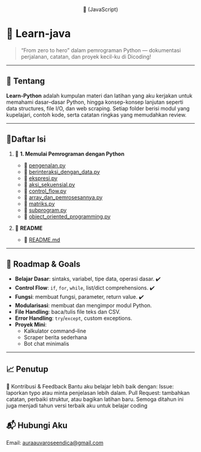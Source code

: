<div align="center" font-size="20px">
🚀 (JavaScript)
</div>

# 🐍 Learn-java
 
> “From zero to hero” dalam pemrograman Python — dokumentasi perjalanan, catatan, dan proyek kecil-ku di Dicoding!

---

## 📖 Tentang

**Learn-Python** adalah kumpulan materi dan latihan yang aku kerjakan untuk memahami dasar–dasar Python, hingga konsep-konsep lanjutan seperti data structures, file I/O, dan web scraping. Setiap folder berisi modul yang kupelajari, contoh kode, serta catatan ringkas yang memudahkan review.

---

## 📑Daftar Isi

  1. 📘 **1. Memulai Pemrograman dengan Python**  
     - 📄 [pengenalan.py](./1.%20Memulai%20Pemrograman%20dengan%20Python/1.pengenalan.py)  
     - 📄 [berinteraksi_dengan_data.py](./1.%20Memulai%20Pemrograman%20dengan%20Python/2.berinteraksi_dengan_data.py)  
     - 📄 [ekspresi.py](./1.%20Memulai%20Pemrograman%20dengan%20Python/3.ekspresi.py)  
     - 📄 [aksi_sekuensial.py](./1.%20Memulai%20Pemrograman%20dengan%20Python/4.aksi_sekuensial.py)  
     - 📄 [control_flow.py](./1.%20Memulai%20Pemrograman%20dengan%20Python/5.control_flow.py)  
     - 📄 [array_dan_pemrosesannya.py](./1.%20Memulai%20Pemrograman%20dengan%20Python/6.array_dan_pemrosesannya.py) 
     - 📄 [matriks.py](./1.%20Memulai%20Pemrograman%20dengan%20Python/7.matriks.py) 
     - 📄 [subprogram.py](./1.%20Memulai%20Pemrograman%20dengan%20Python/8.subprogram.py) 
     - 📄 [object_oriented_programming.py](./1.%20Memulai%20Pemrograman%20dengan%20Python/9.object_oriented_programming_(OOP).py) 

  2. 📘 **README**  
     - 📄 [README.md](./README.md)  

---

## 🎯 Roadmap & Goals

- **Belajar Dasar**: sintaks, variabel, tipe data, operasi dasar. ✔️  
- **Control Flow**: `if`, `for`, `while`, list/dict comprehensions. ✔️  
- **Fungsi**: membuat fungsi, parameter, return value. ✔️  
- **Modularisasi**: membuat dan mengimpor modul Python.  
- **File Handling**: baca/tulis file teks dan CSV.  
- **Error Handling**: `try`/`except`, custom exceptions.  
- **Proyek Mini**:  
  - Kalkulator command–line  
  - Scraper berita sederhana  
  - Bot chat minimalis  

---

## 📈 Penutup
🤝 Kontribusi & Feedback
Bantu aku belajar lebih baik dengan:
Issue: laporkan typo atau minta penjelasan lebih dalam.
Pull Request: tambahkan catatan, perbaiki struktur, atau bagikan latihan baru.
Semoga ditahun ini juga menjadi tahun versi terbaik aku untuk belajar coding

## 📬 Hubungi Aku
Email: auraauvaroseendica@gmail.com